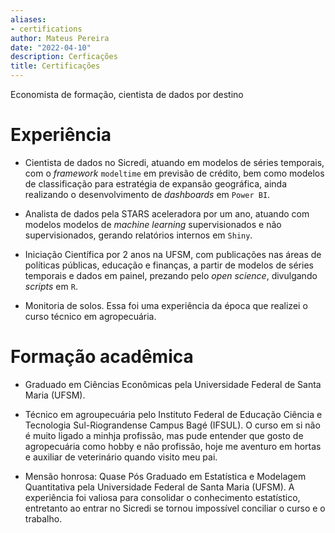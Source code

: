 ```yaml
---
aliases:
- certifications
author: Mateus Pereira
date: "2022-04-10"
description: Cerficações
title: Certificações
---
```


Economista de formação, cientista de dados por destino

# Experiência

 * Cientista de dados no Sicredi, atuando em modelos de séries temporais, com o *framework* `modeltime` em previsão de crédito, bem como modelos de classificação para estratégia de expansão geográfica, ainda realizando o desenvolvimento de *dashboards* em `Power BI`.
 
 * Analista de dados pela STARS aceleradora por um ano, atuando com modelos modelos de *machine learning* supervisionados e não supervisionados, gerando relatórios internos em `Shiny`. 
 
 * Iniciação Científica por 2 anos na UFSM, com publicações nas áreas de políticas públicas, educação e finanças, a partir de modelos de séries temporais e dados em painel, prezando pelo *open science*, divulgando *scripts* em `R`.
 

* Monitoria de solos. Essa foi uma experiência da época que realizei o curso técnico em agropecuária.


# Formação acadêmica


 * Graduado em Ciências Econômicas pela Universidade Federal de Santa Maria (UFSM).
 
 * Técnico em agroupecuária pelo Instituto Federal de Educação Ciência e Tecnologia Sul-Riograndense Campus Bagé (IFSUL). O curso em si não é muito ligado a minhja profissão, mas pude entender que gosto de agropecuária como hobby e não profissão, hoje me aventuro em hortas e auxiliar de veterinário quando visito meu pai.


 * Mensão honrosa: Quase Pós Graduado em Estatística e Modelagem Quantitativa pela Universidade Federal de Santa Maria (UFSM). A experiência foi valiosa para consolidar o conhecimento estatístico, entretanto ao entrar no Sicredi se tornou impossível conciliar o curso e o trabalho.

